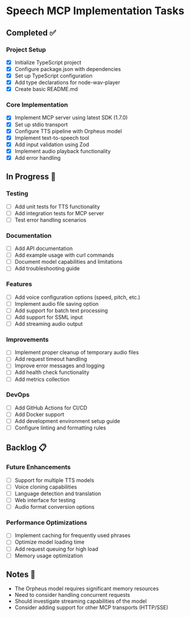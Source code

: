 # Speech MCP Implementation Tasks

## Completed ✅

### Project Setup
- [x] Initialize TypeScript project
- [x] Configure package.json with dependencies
- [x] Set up TypeScript configuration
- [x] Add type declarations for node-wav-player
- [x] Create basic README.md

### Core Implementation
- [x] Implement MCP server using latest SDK (1.7.0)
- [x] Set up stdio transport
- [x] Configure TTS pipeline with Orpheus model
- [x] Implement text-to-speech tool
- [x] Add input validation using Zod
- [x] Implement audio playback functionality
- [x] Add error handling

## In Progress 🚧

### Testing
- [ ] Add unit tests for TTS functionality
- [ ] Add integration tests for MCP server
- [ ] Test error handling scenarios

### Documentation
- [ ] Add API documentation
- [ ] Add example usage with curl commands
- [ ] Document model capabilities and limitations
- [ ] Add troubleshooting guide

### Features
- [ ] Add voice configuration options (speed, pitch, etc.)
- [ ] Implement audio file saving option
- [ ] Add support for batch text processing
- [ ] Add support for SSML input
- [ ] Add streaming audio output

### Improvements
- [ ] Implement proper cleanup of temporary audio files
- [ ] Add request timeout handling
- [ ] Improve error messages and logging
- [ ] Add health check functionality
- [ ] Add metrics collection

### DevOps
- [ ] Add GitHub Actions for CI/CD
- [ ] Add Docker support
- [ ] Add development environment setup guide
- [ ] Configure linting and formatting rules

## Backlog 📋

### Future Enhancements
- [ ] Support for multiple TTS models
- [ ] Voice cloning capabilities
- [ ] Language detection and translation
- [ ] Web interface for testing
- [ ] Audio format conversion options

### Performance Optimizations
- [ ] Implement caching for frequently used phrases
- [ ] Optimize model loading time
- [ ] Add request queuing for high load
- [ ] Memory usage optimization

## Notes 📝

- The Orpheus model requires significant memory resources
- Need to consider handling concurrent requests
- Should investigate streaming capabilities of the model
- Consider adding support for other MCP transports (HTTP/SSE) 